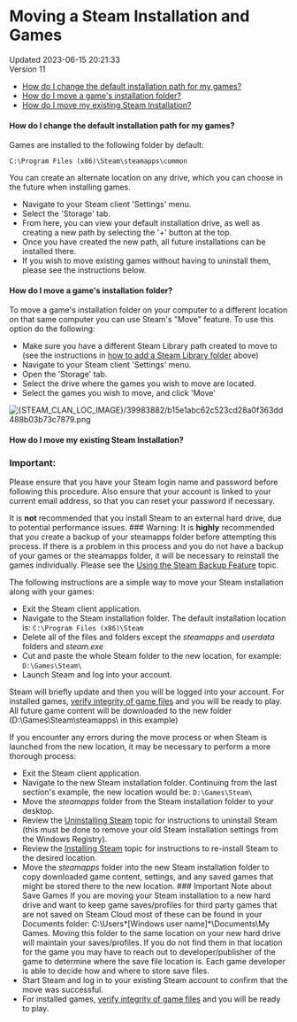 # Moving a Steam Installation and Games
Updated 2023-06-15 20:21:33  
Version 11  

* [How do I change the default installation path for my games?](#default)
* [How do I move a game's installation folder?](#move)
* [How do I move my existing Steam Installation?](#exist)
  
#### How do I change the default installation path for my games?
Games are installed to the following folder by default:  
  
`C:\Program Files (x86)\Steam\steamapps\common`  
  
You can create an alternate location on any drive, which you can choose in the future when installing games.  
  
* Navigate to your Steam client 'Settings' menu.
* Select the 'Storage' tab.
* From here, you can view your default installation drive, as well as creating a new path by selecting the '+' button at the top.
* Once you have created the new path, all future installations can be installed there.
* If you wish to move existing games without having to uninstall them, please see the instructions below.
  
#### How do I move a game's installation folder?
To move a game's installation folder on your computer to a different location on that same computer you can use Steam's "Move" feature. To use this option do the following:  
* Make sure you have a different Steam Library path created to move to (see the instructions in [how to add a Steam Library folder](#default) above)
* Navigate to your Steam client 'Settings' menu.
* Open the 'Storage' tab.
* Select the drive where the games you wish to move are located.
* Select the games you wish to move, and click 'Move'
  
  
![{STEAM_CLAN_LOC_IMAGE}/39983882/b15e1abc62c523cd28a0f363dd488b03b73c7879.png]({STEAM_CLAN_LOC_IMAGE}/39983882/b15e1abc62c523cd28a0f363dd488b03b73c7879.png)  
  
  
#### How do I move my existing Steam Installation?
  ### Important:
Please ensure that you have your Steam login name and password before following this procedure. Also ensure that your account is linked to your current email address, so that you can reset your password if necessary.  
  
It is **not** recommended that you install Steam to an external hard drive, due to potential performance issues.    ### Warning:
It is **highly** recommended that you create a backup of your steamapps folder before attempting this process. If there is a problem in this process and you do not have a backup of your games or the steamapps folder, it will be necessary to reinstall the games individually. Please see the [Using the Steam Backup Feature](https://help.steampowered.com/en/faqs/view/4593-5CB7-DC3C-64F0) topic.  
  
The following instructions are a simple way to move your Steam installation along with your games:  
  
* Exit the Steam client application.
* Navigate to the Steam installation folder. The default installation location is: `C:\Program Files (x86)\Steam`
* Delete all of the files and folders except the *steamapps* and *userdata* folders and *steam.exe*
* Cut and paste the whole Steam folder to the new location, for example: `D:\Games\Steam\ `
* Launch Steam and log into your account.
  
  
Steam will briefly update and then you will be logged into your account. For installed games, [verify integrity of game files](https://help.steampowered.com/en/faqs/view/0C48-FCBD-DA71-93EB) and you will be ready to play. All future game content will be downloaded to the new folder (D:\Games\Steam\steamapps\ in this example)  
  
If you encounter any errors during the move process or when Steam is launched from the new location, it may be necessary to perform a more thorough process:  
  
* Exit the Steam client application.
* Navigate to the new Steam installation folder. Continuing from the last section's example, the new location would be: `D:\Games\Steam\ `
* Move the *steamapps* folder from the Steam installation folder to your desktop.
* Review the [Uninstalling Steam](https://help.steampowered.com/en/faqs/view/3C73-90F9-F600-0266) topic for instructions to uninstall Steam (this must be done to remove your old Steam installation settings from the Windows Registry).
* Review the [Installing Steam](https://help.steampowered.com/en/faqs/view/099E-F5D1-8780-4778) topic for instructions to re-install Steam to the desired location.
* Move the *steamapps* folder into the new Steam installation folder to copy downloaded game content, settings, and any saved games that might be stored there to the new location.  ### Important Note about Save Games
If you are moving your Steam installation to a new hard drive and want to keep game saves/profiles for third party games that are not saved on Steam Cloud most of these can be found in your Documents folder: C:\Users\*[Windows user name]*\Documents\My Games\. Moving this folder to the same location on your new hard drive will maintain your saves/profiles. If you do not find them in that location for the game you may have to reach out to developer/publisher of the game to determine where the save file location is. Each game developer is able to decide how and where to store save files.
* Start Steam and log in to your existing Steam account to confirm that the move was successful.
* For installed games, [verify integrity of game files](https://help.steampowered.com/en/faqs/view/0C48-FCBD-DA71-93EB) and you will be ready to play.